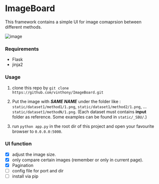 # ImageBoard

This framework contains a simple UI for image comaprsion between different methods.

![image](https://user-images.githubusercontent.com/4397546/64908430-d85fbb80-d732-11e9-9bf2-68279382a405.png)

### Requirements

- Flask
- jinja2

### Usage

1. clone this repo by `git clone https://github.com/vinthony/ImageBoard.git`
2. Put the image with ***SAME NAME*** under the folder like : 
`static/dataset1/method1/1.png`,
`static/dataset1/method2/1.png`,
...
`static/dataset1/methodN/1.png`.
(Each dataset must contains **input** folder as reference.
Some examples can be found in `static/_SBU/`.)

3. run `python app.py` in the root dir of this project and open your favourite browser to `0.0.0.0:5000`.

### UI function

- [x] adjust the image size.
- [x] only compare certain images (remember or only in current page).
- [x] Pagination
- [ ] config file for port and dir
- [ ] install via pip
